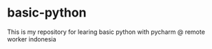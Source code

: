 # basic-python
This is my repository for learing basic python with pycharm
@ remote worker indonesia
